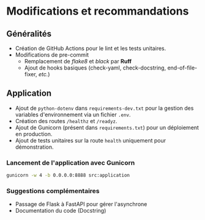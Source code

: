# Modifications et recommandations

## Généralités

- Création de GitHub Actions pour le lint et les tests unitaires.
- Modifications de pre-commit
    - Remplacement de _flake8_ et _black_ par __Ruff__
    - Ajout de hooks basiques (check-yaml, check-docstring, end-of-file-fixer, _etc._)

## Application

- Ajout de `python-dotenv` dans `requirements-dev.txt` pour la gestion des variables d'environnement via un fichier `.env`.
- Création des routes `/healthz` et `/readyz`.
- Ajout de Gunicorn (présent dans `requirements.txt`) pour un déploiement en production.
- Ajout de tests unitaires sur la route `health` uniquement pour démonstration.

### Lancement de l'application avec Gunicorn

```bash
gunicorn -w 4 -b 0.0.0.0:8888 src:application
```
### Suggestions complémentaires

- Passage de Flask à FastAPI pour gérer l'asynchrone
- Documentation du code (Docstring)
